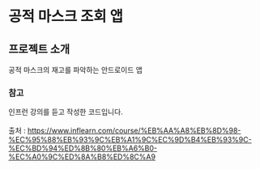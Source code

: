 # 공적 마스크 조회 앱

## 프로젝트 소개
공적 마스크의 재고를 파악하는 안드로이드 앱

### 참고
인프런 강의를 듣고 작성한 코드입니다.
</br>
</br>
출처 : <https://www.inflearn.com/course/%EB%AA%A8%EB%8D%98-%EC%95%88%EB%93%9C%EB%A1%9C%EC%9D%B4%EB%93%9C-%EC%BD%94%ED%8B%80%EB%A6%B0-%EC%A0%9C%ED%8A%B8%ED%8C%A9>
